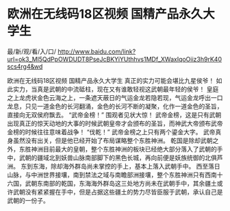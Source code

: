 # 欧洲在无线码18区视频 国精产品永久大学生

最/新/观/看/入/口/ http://www.baidu.com/link?url=ok3_Ml5QdPpOWDUDT8PseJcBKYiYUthhvs1MDf_XWaxIqoOiiz3h9rK40scs4rg4&wd

欧洲在无线码18区视频 国精产品永久大学生
真正的实力可能会堪比九星侯爷！
    如此实力，当真是武朝的中流砥柱，现在又有谁敢轻视这武朝最年轻的侯爷！
    皇庭之上龙虎状金色云海之上，一条遮天蔽日的气运金龙若隐若现，气运金龙呼出一口龙息，只见一道金色的长河翻涌，金色的长河不断的凝聚，化作一道金色的圣旨，直接向无双侯府飘去。
    “武帝金榜！”
    围观者见状大惊！
    武帝金榜，这是只有武朝出现真正的惊天动地的大事的时候武朝皇帝才会颁布的圣旨，而神武大帝颁布武帝金榜的时候往往意味着战争！
    “伐乾！”
    武帝金榜之上只有两个鎏金大字。
    武帝真身虽然没有出关，但是他已经开始了布局谋略整个东胜神洲。
    乾国是除却武朝之外，东胜神洲目前最大的皇朝，整个东胜神洲的板块已经绝大部分落入了武朝的手中，武朝的疆域北到妖兽山脉南部脚下的黑色长城，再向前便是妖族统御的北俱芦洲。
    东到东海，除却海外群岛尚未掌控的手上，基本上落入武朝手中。
    西至落日山脉，与中洲世界接壤，南到禁法之域与南瞻部洲接壤，整个东胜神洲只有西南十六国，武朝东南部的乾国，东海海外群岛这三处地方尚未在武朝手中，其余疆土或许武朝没有紧紧握在手中，但是占据这些疆土的势力尽皆臣服于武朝，承认自己是武朝的一份子。
